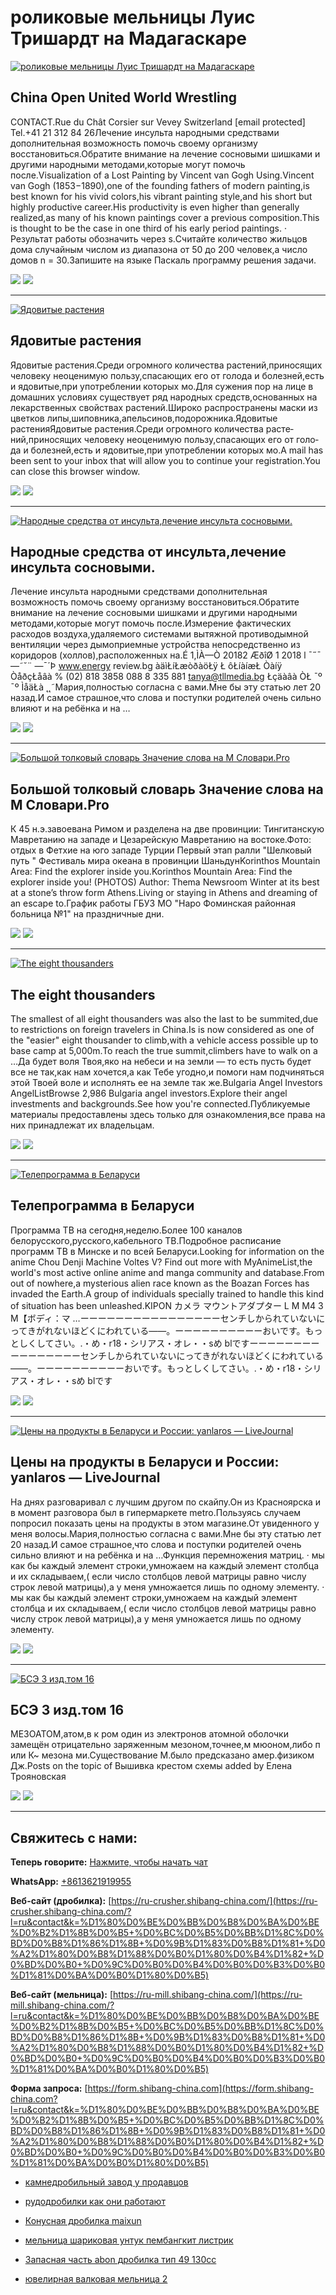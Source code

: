 # роликовые мельницы Луис Тришардт на Мадагаскаре

<a href="https://swt.shibang-china.com/?l=ru&img&k=%D1%80%D0%BE%D0%BB%D0%B8%D0%BA%D0%BE%D0%B2%D1%8B%D0%B5+%D0%BC%D0%B5%D0%BB%D1%8C%D0%BD%D0%B8%D1%86%D1%8B+%D0%9B%D1%83%D0%B8%D1%81+%D0%A2%D1%80%D0%B8%D1%88%D0%B0%D1%80%D0%B4%D1%82+%D0%BD%D0%B0+%D0%9C%D0%B0%D0%B4%D0%B0%D0%B3%D0%B0%D1%81%D0%BA%D0%B0%D1%80%D0%B5" target="_blank">![роликовые мельницы Луис Тришардт на Мадагаскаре](http://static.shibang-china.com/all-800x300/759.jpg)</a>

## China Open United World Wrestling
CONTACT.Rue du Ch&#226;t Corsier sur Vevey Switzerland [email protected] Tel.+41 21 312 84 26Лечение инсульта народными средствами дополнительная возможность помочь своему организму восстановиться.Обратите внимание на лечение сосновыми шишками и другими народными методами,которые могут помочь после.Visualization of a Lost Painting by Vincent van Gogh Using.Vincent van Gogh (1853−1890),one of the founding fathers of modern painting,is best known for his vivid colors,his vibrant painting style,and his short but highly productive career.His productivity is even higher than generally realized,as many of his known paintings cover a previous composition.This is thought to be the case in one third of his early period paintings.&nbsp;&#0183;&#32;Результат работы обозначить через s.Считайте количество жильцов дома случайным числом из диапазона от 50 до 200 человек,а число домов n = 30.Запишите на языке Паскаль программу решения задачи.


<a href="https://whatsapp.shibangsoft.com/WhatsApp.php" target="_blank" title="WhatsApp">![](http://static.shibang-china.com/icon/whatsapp.png)</a> <a href="https://swt.shibang-china.com/?l=ru&icon&k=%D1%80%D0%BE%D0%BB%D0%B8%D0%BA%D0%BE%D0%B2%D1%8B%D0%B5+%D0%BC%D0%B5%D0%BB%D1%8C%D0%BD%D0%B8%D1%86%D1%8B+%D0%9B%D1%83%D0%B8%D1%81+%D0%A2%D1%80%D0%B8%D1%88%D0%B0%D1%80%D0%B4%D1%82+%D0%BD%D0%B0+%D0%9C%D0%B0%D0%B4%D0%B0%D0%B3%D0%B0%D1%81%D0%BA%D0%B0%D1%80%D0%B5" target="_blank">![](http://static.shibang-china.com/icon/chat-ru.png)</a>

---

<a href="https://swt.shibang-china.com/?l=ru&img&k=%D1%80%D0%BE%D0%BB%D0%B8%D0%BA%D0%BE%D0%B2%D1%8B%D0%B5+%D0%BC%D0%B5%D0%BB%D1%8C%D0%BD%D0%B8%D1%86%D1%8B+%D0%9B%D1%83%D0%B8%D1%81+%D0%A2%D1%80%D0%B8%D1%88%D0%B0%D1%80%D0%B4%D1%82+%D0%BD%D0%B0+%D0%9C%D0%B0%D0%B4%D0%B0%D0%B3%D0%B0%D1%81%D0%BA%D0%B0%D1%80%D0%B5" target="_blank">![Ядовитые растения](http://static.shibang-china.com/all-800x300/100.jpg)</a>

## Ядовитые растения
Ядовитые растения.Сре&#173;ди ог&#173;ром&#173;но&#173;го ко&#173;ли&#173;че&#173;ст&#173;ва рас&#173;те&#173;ний,при&#173;но&#173;ся&#173;щих че&#173;ло&#173;ве&#173;ку не&#173;оце&#173;ни&#173;мую поль&#173;зу,спа&#173;саю&#173;щих его от го&#173;ло&#173;да и бо&#173;лез&#173;ней,есть и ядо&#173;ви&#173;тые,при упот&#173;реб&#173;ле&#173;нии ко&#173;то&#173;рых мо.Для сужения пор на лице в домашних условиях существует ряд народных средств,основанных на лекарственных свойствах растений.Широко распространены маски из цветков липы,шиповника,апельсинов,подорожника.Ядовитые растенияЯдовитые растения.Сре&#173;ди ог&#173;ром&#173;но&#173;го ко&#173;ли&#173;че&#173;ст&#173;ва рас&#173;те&#173;ний,при&#173;но&#173;ся&#173;щих че&#173;ло&#173;ве&#173;ку не&#173;оце&#173;ни&#173;мую поль&#173;зу,спа&#173;саю&#173;щих его от го&#173;ло&#173;да и бо&#173;лез&#173;ней,есть и ядо&#173;ви&#173;тые,при упот&#173;реб&#173;ле&#173;нии ко&#173;то&#173;рых мо.A mail has been sent to your inbox that will allow you to continue your registration.You can close this browser window.


<a href="https://whatsapp.shibangsoft.com/WhatsApp.php" target="_blank" title="WhatsApp">![](http://static.shibang-china.com/icon/whatsapp.png)</a> <a href="https://swt.shibang-china.com/?l=ru&icon&k=%D1%80%D0%BE%D0%BB%D0%B8%D0%BA%D0%BE%D0%B2%D1%8B%D0%B5+%D0%BC%D0%B5%D0%BB%D1%8C%D0%BD%D0%B8%D1%86%D1%8B+%D0%9B%D1%83%D0%B8%D1%81+%D0%A2%D1%80%D0%B8%D1%88%D0%B0%D1%80%D0%B4%D1%82+%D0%BD%D0%B0+%D0%9C%D0%B0%D0%B4%D0%B0%D0%B3%D0%B0%D1%81%D0%BA%D0%B0%D1%80%D0%B5" target="_blank">![](http://static.shibang-china.com/icon/chat-ru.png)</a>

---

<a href="https://swt.shibang-china.com/?l=ru&img&k=%D1%80%D0%BE%D0%BB%D0%B8%D0%BA%D0%BE%D0%B2%D1%8B%D0%B5+%D0%BC%D0%B5%D0%BB%D1%8C%D0%BD%D0%B8%D1%86%D1%8B+%D0%9B%D1%83%D0%B8%D1%81+%D0%A2%D1%80%D0%B8%D1%88%D0%B0%D1%80%D0%B4%D1%82+%D0%BD%D0%B0+%D0%9C%D0%B0%D0%B4%D0%B0%D0%B3%D0%B0%D1%81%D0%BA%D0%B0%D1%80%D0%B5" target="_blank">![Народные средства от инсульта,лечение инсульта сосновыми.](http://static.shibang-china.com/all-800x300/805.jpg)</a>

## Народные средства от инсульта,лечение инсульта сосновыми.
Лечение инсульта народными средствами дополнительная возможность помочь своему организму восстановиться.Обратите внимание на лечение сосновыми шишками и другими народными методами,которые могут помочь после.Измерение фактических расходов воздуха,удаляемого системами вытяжной противодымной вентиляции через дымоприемные устройства непосредственно из коридоров (холлов),расположенных на.&#201; 1,&#204;&#192;—&#210; 20182 &#198;&#240;&#238;&#216; 1 2018 l &#175;˝&#175;—˜˘&#168; —&#175;&#180;&#222; www.energy review.bg &#224;&#228;&#236;Ł&#237;Ł&#230;&#242;&#240;&#224;&#246;Ł&#255; Ł &#244;Ł&#237;&#224;&#237;&#230;Ł &#210;&#224;&#237;&#255; &#210;&#229;&#240;&#231;Ł&#229;&#226;&#224; % (02) 818 3858 088 8 335 881 tanya@tllmedia.bg Ł&#231;&#228;&#224;&#226;&#224; &#210;Ł &#175;&#186; &#175;&#186; &#204;&#229;&#228;Ł&#224; ˛˛˜Мария,полностью согласна с вами.Мне бы эту статью лет 20 назад.И самое страшное,что слова и поступки родителей очень сильно влияют и на ребёнка и на …


<a href="https://whatsapp.shibangsoft.com/WhatsApp.php" target="_blank" title="WhatsApp">![](http://static.shibang-china.com/icon/whatsapp.png)</a> <a href="https://swt.shibang-china.com/?l=ru&icon&k=%D1%80%D0%BE%D0%BB%D0%B8%D0%BA%D0%BE%D0%B2%D1%8B%D0%B5+%D0%BC%D0%B5%D0%BB%D1%8C%D0%BD%D0%B8%D1%86%D1%8B+%D0%9B%D1%83%D0%B8%D1%81+%D0%A2%D1%80%D0%B8%D1%88%D0%B0%D1%80%D0%B4%D1%82+%D0%BD%D0%B0+%D0%9C%D0%B0%D0%B4%D0%B0%D0%B3%D0%B0%D1%81%D0%BA%D0%B0%D1%80%D0%B5" target="_blank">![](http://static.shibang-china.com/icon/chat-ru.png)</a>

---

<a href="https://swt.shibang-china.com/?l=ru&img&k=%D1%80%D0%BE%D0%BB%D0%B8%D0%BA%D0%BE%D0%B2%D1%8B%D0%B5+%D0%BC%D0%B5%D0%BB%D1%8C%D0%BD%D0%B8%D1%86%D1%8B+%D0%9B%D1%83%D0%B8%D1%81+%D0%A2%D1%80%D0%B8%D1%88%D0%B0%D1%80%D0%B4%D1%82+%D0%BD%D0%B0+%D0%9C%D0%B0%D0%B4%D0%B0%D0%B3%D0%B0%D1%81%D0%BA%D0%B0%D1%80%D0%B5" target="_blank">![Большой толковый словарь Значение слова на М Словари.Pro](http://static.shibang-china.com/all-800x300/1176.jpg)</a>

## Большой толковый словарь Значение слова на М Словари.Pro
К 45 н.э.завоевана Римом и разделена на две провинции: Тингитанскую Мавретанию на западе и Цезарейскую Мавретанию на востоке.Фото: отдых в Фетхие на юго западе Турции Первый этап ралли &quot;Шелковый путь &quot; Фестиваль мира океана в провинции ШаньдунKorinthos Mountain Area: Find the explorer inside you.Korinthos Mountain Area: Find the explorer inside you! (PHOTOS) Author: Thema Newsroom Winter at its best at a stone’s throw form Athens.Living or staying in Athens and dreaming of an escape to.График работы ГБУЗ МО &quot;Наро Фоминская районная больница №1&quot; на праздничные дни.


<a href="https://whatsapp.shibangsoft.com/WhatsApp.php" target="_blank" title="WhatsApp">![](http://static.shibang-china.com/icon/whatsapp.png)</a> <a href="https://swt.shibang-china.com/?l=ru&icon&k=%D1%80%D0%BE%D0%BB%D0%B8%D0%BA%D0%BE%D0%B2%D1%8B%D0%B5+%D0%BC%D0%B5%D0%BB%D1%8C%D0%BD%D0%B8%D1%86%D1%8B+%D0%9B%D1%83%D0%B8%D1%81+%D0%A2%D1%80%D0%B8%D1%88%D0%B0%D1%80%D0%B4%D1%82+%D0%BD%D0%B0+%D0%9C%D0%B0%D0%B4%D0%B0%D0%B3%D0%B0%D1%81%D0%BA%D0%B0%D1%80%D0%B5" target="_blank">![](http://static.shibang-china.com/icon/chat-ru.png)</a>

---

<a href="https://swt.shibang-china.com/?l=ru&img&k=%D1%80%D0%BE%D0%BB%D0%B8%D0%BA%D0%BE%D0%B2%D1%8B%D0%B5+%D0%BC%D0%B5%D0%BB%D1%8C%D0%BD%D0%B8%D1%86%D1%8B+%D0%9B%D1%83%D0%B8%D1%81+%D0%A2%D1%80%D0%B8%D1%88%D0%B0%D1%80%D0%B4%D1%82+%D0%BD%D0%B0+%D0%9C%D0%B0%D0%B4%D0%B0%D0%B3%D0%B0%D1%81%D0%BA%D0%B0%D1%80%D0%B5" target="_blank">![The eight thousanders](http://static.shibang-china.com/all-800x300/1471.jpg)</a>

## The eight thousanders
The smallest of all eight thousanders was also the last to be summited,due to restrictions on foreign travelers in China.Is is now considered as one of the &quot;easier&quot; eight thousander to climb,with a vehicle access possible up to base camp at 5,000m.To reach the true summit,climbers have to walk on a …Да будет воля Твоя,яко на небеси и на земли — то есть пусть будет все не так,как нам хочется,а как Тебе угодно,и помоги нам подчиняться этой Твоей воле и исполнять ее на земле так же.Bulgaria Angel Investors AngelListBrowse 2,986 Bulgaria angel investors.Explore their angel investments and backgrounds.See how you're connected.Публикуемые материалы предоставлены здесь только для ознакомления,все права на них принадлежат их владельцам.


<a href="https://whatsapp.shibangsoft.com/WhatsApp.php" target="_blank" title="WhatsApp">![](http://static.shibang-china.com/icon/whatsapp.png)</a> <a href="https://swt.shibang-china.com/?l=ru&icon&k=%D1%80%D0%BE%D0%BB%D0%B8%D0%BA%D0%BE%D0%B2%D1%8B%D0%B5+%D0%BC%D0%B5%D0%BB%D1%8C%D0%BD%D0%B8%D1%86%D1%8B+%D0%9B%D1%83%D0%B8%D1%81+%D0%A2%D1%80%D0%B8%D1%88%D0%B0%D1%80%D0%B4%D1%82+%D0%BD%D0%B0+%D0%9C%D0%B0%D0%B4%D0%B0%D0%B3%D0%B0%D1%81%D0%BA%D0%B0%D1%80%D0%B5" target="_blank">![](http://static.shibang-china.com/icon/chat-ru.png)</a>

---

<a href="https://swt.shibang-china.com/?l=ru&img&k=%D1%80%D0%BE%D0%BB%D0%B8%D0%BA%D0%BE%D0%B2%D1%8B%D0%B5+%D0%BC%D0%B5%D0%BB%D1%8C%D0%BD%D0%B8%D1%86%D1%8B+%D0%9B%D1%83%D0%B8%D1%81+%D0%A2%D1%80%D0%B8%D1%88%D0%B0%D1%80%D0%B4%D1%82+%D0%BD%D0%B0+%D0%9C%D0%B0%D0%B4%D0%B0%D0%B3%D0%B0%D1%81%D0%BA%D0%B0%D1%80%D0%B5" target="_blank">![Телепрограмма в Беларуси](http://static.shibang-china.com/all-800x300/46.jpg)</a>

## Телепрограмма в Беларуси
Программа ТВ на сегодня,неделю.Более 100 каналов белорусского,русского,кабельного ТВ.Подробное расписание программ ТВ в Минске и по всей Беларуси.Looking for information on the anime Chou Denji Machine Voltes V? Find out more with MyAnimeList,the world's most active online anime and manga community and database.From out of nowhere,a mysterious alien race known as the Boazan Forces has invaded the Earth.A group of individuals specially trained to handle this kind of situation has been unleashed.KIPON カメラ マウントアダプター L M M4 3 M【ボディ：マ …ーーーーーーーーーーーーーーーーセンチしかられていないにってきがれないほどくにわれている――。ーーーーーーーーーーおいです。もっとしくしてさい。.・め・r18・シリアス・オレ・・sめ blですーーーーーーーーーーーーーーーーセンチしかられていないにってきがれないほどくにわれている――。ーーーーーーーーーーおいです。もっとしくしてさい。.・め・r18・シリアス・オレ・・sめ blです


<a href="https://whatsapp.shibangsoft.com/WhatsApp.php" target="_blank" title="WhatsApp">![](http://static.shibang-china.com/icon/whatsapp.png)</a> <a href="https://swt.shibang-china.com/?l=ru&icon&k=%D1%80%D0%BE%D0%BB%D0%B8%D0%BA%D0%BE%D0%B2%D1%8B%D0%B5+%D0%BC%D0%B5%D0%BB%D1%8C%D0%BD%D0%B8%D1%86%D1%8B+%D0%9B%D1%83%D0%B8%D1%81+%D0%A2%D1%80%D0%B8%D1%88%D0%B0%D1%80%D0%B4%D1%82+%D0%BD%D0%B0+%D0%9C%D0%B0%D0%B4%D0%B0%D0%B3%D0%B0%D1%81%D0%BA%D0%B0%D1%80%D0%B5" target="_blank">![](http://static.shibang-china.com/icon/chat-ru.png)</a>

---

<a href="https://swt.shibang-china.com/?l=ru&img&k=%D1%80%D0%BE%D0%BB%D0%B8%D0%BA%D0%BE%D0%B2%D1%8B%D0%B5+%D0%BC%D0%B5%D0%BB%D1%8C%D0%BD%D0%B8%D1%86%D1%8B+%D0%9B%D1%83%D0%B8%D1%81+%D0%A2%D1%80%D0%B8%D1%88%D0%B0%D1%80%D0%B4%D1%82+%D0%BD%D0%B0+%D0%9C%D0%B0%D0%B4%D0%B0%D0%B3%D0%B0%D1%81%D0%BA%D0%B0%D1%80%D0%B5" target="_blank">![Цены на продукты в Беларуси и России: yanlaros — LiveJournal](http://static.shibang-china.com/all-800x300/1294.jpg)</a>

## Цены на продукты в Беларуси и России: yanlaros — LiveJournal
На днях разговаривал с лучшим другом по скайпу.Он из Красноярска и в момент разговора был в гипермаркете metro.Пользуясь случаем попросил показать цены на продукты в этом магазине.От увиденного у меня волосы.Мария,полностью согласна с вами.Мне бы эту статью лет 20 назад.И самое страшное,что слова и поступки родителей очень сильно влияют и на ребёнка и на …Функция перемножения матриц.&nbsp;&#0183;&#32;мы как бы каждый элемент строки,умножаем на каждый элемент столбца и их складываем,( если число столбцов левой матрицы равно числу строк левой матрицы),а у меня умножается лишь по одному элементу.&nbsp;&#0183;&#32;мы как бы каждый элемент строки,умножаем на каждый элемент столбца и их складываем,( если число столбцов левой матрицы равно числу строк левой матрицы),а у меня умножается лишь по одному элементу.


<a href="https://whatsapp.shibangsoft.com/WhatsApp.php" target="_blank" title="WhatsApp">![](http://static.shibang-china.com/icon/whatsapp.png)</a> <a href="https://swt.shibang-china.com/?l=ru&icon&k=%D1%80%D0%BE%D0%BB%D0%B8%D0%BA%D0%BE%D0%B2%D1%8B%D0%B5+%D0%BC%D0%B5%D0%BB%D1%8C%D0%BD%D0%B8%D1%86%D1%8B+%D0%9B%D1%83%D0%B8%D1%81+%D0%A2%D1%80%D0%B8%D1%88%D0%B0%D1%80%D0%B4%D1%82+%D0%BD%D0%B0+%D0%9C%D0%B0%D0%B4%D0%B0%D0%B3%D0%B0%D1%81%D0%BA%D0%B0%D1%80%D0%B5" target="_blank">![](http://static.shibang-china.com/icon/chat-ru.png)</a>

---

<a href="https://swt.shibang-china.com/?l=ru&img&k=%D1%80%D0%BE%D0%BB%D0%B8%D0%BA%D0%BE%D0%B2%D1%8B%D0%B5+%D0%BC%D0%B5%D0%BB%D1%8C%D0%BD%D0%B8%D1%86%D1%8B+%D0%9B%D1%83%D0%B8%D1%81+%D0%A2%D1%80%D0%B8%D1%88%D0%B0%D1%80%D0%B4%D1%82+%D0%BD%D0%B0+%D0%9C%D0%B0%D0%B4%D0%B0%D0%B3%D0%B0%D1%81%D0%BA%D0%B0%D1%80%D0%B5" target="_blank">![БСЭ 3 изд.том 16](http://static.shibang-china.com/all-800x300/443.jpg)</a>

## БСЭ 3 изд.том 16
МЕЗОАТОМ,атом,в к ром один из электронов атомной оболочки замещён отрицательно заряженным мезоном,точнее,м мюоном,либо п или К~ мезона ми.Существование М.было предсказано амер.физиком Дж.Posts on the topic of Вышивка крестом схемы added by Елена Трояновская

<a href="https://whatsapp.shibangsoft.com/WhatsApp.php" target="_blank" title="WhatsApp">![](http://static.shibang-china.com/icon/whatsapp.png)</a> <a href="https://swt.shibang-china.com/?l=ru&icon&k=%D1%80%D0%BE%D0%BB%D0%B8%D0%BA%D0%BE%D0%B2%D1%8B%D0%B5+%D0%BC%D0%B5%D0%BB%D1%8C%D0%BD%D0%B8%D1%86%D1%8B+%D0%9B%D1%83%D0%B8%D1%81+%D0%A2%D1%80%D0%B8%D1%88%D0%B0%D1%80%D0%B4%D1%82+%D0%BD%D0%B0+%D0%9C%D0%B0%D0%B4%D0%B0%D0%B3%D0%B0%D1%81%D0%BA%D0%B0%D1%80%D0%B5" target="_blank">![](http://static.shibang-china.com/icon/chat-ru.png)</a>

---
## Свяжитесь с нами:

**Теперь говорите:** [Нажмите, чтобы начать чат](https://swt.shibang-china.com?l=ru&contact&k=%D1%80%D0%BE%D0%BB%D0%B8%D0%BA%D0%BE%D0%B2%D1%8B%D0%B5+%D0%BC%D0%B5%D0%BB%D1%8C%D0%BD%D0%B8%D1%86%D1%8B+%D0%9B%D1%83%D0%B8%D1%81+%D0%A2%D1%80%D0%B8%D1%88%D0%B0%D1%80%D0%B4%D1%82+%D0%BD%D0%B0+%D0%9C%D0%B0%D0%B4%D0%B0%D0%B3%D0%B0%D1%81%D0%BA%D0%B0%D1%80%D0%B5)

**WhatsApp:**  [+8613621919955](https://whatsapp.shibangsoft.com/WhatsApp.php)

**Веб-сайт (дробилка):** [https://ru-crusher.shibang-china.com/](https://ru-crusher.shibang-china.com/?l=ru&contact&k=%D1%80%D0%BE%D0%BB%D0%B8%D0%BA%D0%BE%D0%B2%D1%8B%D0%B5+%D0%BC%D0%B5%D0%BB%D1%8C%D0%BD%D0%B8%D1%86%D1%8B+%D0%9B%D1%83%D0%B8%D1%81+%D0%A2%D1%80%D0%B8%D1%88%D0%B0%D1%80%D0%B4%D1%82+%D0%BD%D0%B0+%D0%9C%D0%B0%D0%B4%D0%B0%D0%B3%D0%B0%D1%81%D0%BA%D0%B0%D1%80%D0%B5)

**Веб-сайт (мельница):** [https://ru-mill.shibang-china.com/](https://ru-mill.shibang-china.com/?l=ru&contact&k=%D1%80%D0%BE%D0%BB%D0%B8%D0%BA%D0%BE%D0%B2%D1%8B%D0%B5+%D0%BC%D0%B5%D0%BB%D1%8C%D0%BD%D0%B8%D1%86%D1%8B+%D0%9B%D1%83%D0%B8%D1%81+%D0%A2%D1%80%D0%B8%D1%88%D0%B0%D1%80%D0%B4%D1%82+%D0%BD%D0%B0+%D0%9C%D0%B0%D0%B4%D0%B0%D0%B3%D0%B0%D1%81%D0%BA%D0%B0%D1%80%D0%B5)

**Форма запроса:** [https://form.shibang-china.com](https://form.shibang-china.com?l=ru&contact&k=%D1%80%D0%BE%D0%BB%D0%B8%D0%BA%D0%BE%D0%B2%D1%8B%D0%B5+%D0%BC%D0%B5%D0%BB%D1%8C%D0%BD%D0%B8%D1%86%D1%8B+%D0%9B%D1%83%D0%B8%D1%81+%D0%A2%D1%80%D0%B8%D1%88%D0%B0%D1%80%D0%B4%D1%82+%D0%BD%D0%B0+%D0%9C%D0%B0%D0%B4%D0%B0%D0%B3%D0%B0%D1%81%D0%BA%D0%B0%D1%80%D0%B5)

* [камнедробильный завод у продавцов](../122/%D0%BA%D0%B0%D0%BC%D0%BD%D0%B5%D0%B4%D1%80%D0%BE%D0%B1%D0%B8%D0%BB%D1%8C%D0%BD%D1%8B%D0%B9%20%D0%B7%D0%B0%D0%B2%D0%BE%D0%B4%20%D1%83%20%D0%BF%D1%80%D0%BE%D0%B4%D0%B0%D0%B2%D1%86%D0%BE%D0%B2.md)

* [рудодробилки как они работают](../121/%D1%80%D1%83%D0%B4%D0%BE%D0%B4%D1%80%D0%BE%D0%B1%D0%B8%D0%BB%D0%BA%D0%B8%20%D0%BA%D0%B0%D0%BA%20%D0%BE%D0%BD%D0%B8%20%D1%80%D0%B0%D0%B1%D0%BE%D1%82%D0%B0%D1%8E%D1%82.md)

* [Конусная дробилка maixun](../125/%D0%9A%D0%BE%D0%BD%D1%83%D1%81%D0%BD%D0%B0%D1%8F%20%D0%B4%D1%80%D0%BE%D0%B1%D0%B8%D0%BB%D0%BA%D0%B0%20maixun.md)

* [мельница шариковая унтук пембангкит листрик](../123/%D0%BC%D0%B5%D0%BB%D1%8C%D0%BD%D0%B8%D1%86%D0%B0%20%D1%88%D0%B0%D1%80%D0%B8%D0%BA%D0%BE%D0%B2%D0%B0%D1%8F%20%D1%83%D0%BD%D1%82%D1%83%D0%BA%20%D0%BF%D0%B5%D0%BC%D0%B1%D0%B0%D0%BD%D0%B3%D0%BA%D0%B8%D1%82%20%D0%BB%D0%B8%D1%81%D1%82%D1%80%D0%B8%D0%BA.md)

* [Запасная часть abon дробилка тип 49 130cc](../122/%D0%97%D0%B0%D0%BF%D0%B0%D1%81%D0%BD%D0%B0%D1%8F%20%D1%87%D0%B0%D1%81%D1%82%D1%8C%20abon%20%D0%B4%D1%80%D0%BE%D0%B1%D0%B8%D0%BB%D0%BA%D0%B0%20%D1%82%D0%B8%D0%BF%2049%20130cc.md)

* [ювелирная валковая мельница 2](../123/%D1%8E%D0%B2%D0%B5%D0%BB%D0%B8%D1%80%D0%BD%D0%B0%D1%8F%20%D0%B2%D0%B0%D0%BB%D0%BA%D0%BE%D0%B2%D0%B0%D1%8F%20%D0%BC%D0%B5%D0%BB%D1%8C%D0%BD%D0%B8%D1%86%D0%B0%202.md)